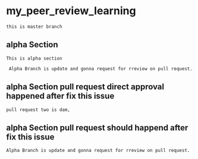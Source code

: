 # my_peer_review_learning

	this is master branch

## alpha Section

	This is alpha section

	 Alpha Branch is update and gonna request for rreview on pull request.

## alpha Section pull request direct approval happened after fix this issue
	pull request two is dam, 


## alpha Section pull request should happend after fix this issue
	Alpha Branch is update and gonna request for rreview on pull request.
